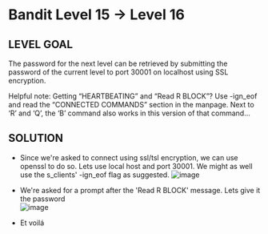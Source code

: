 # Bandit Level 15 → Level 16
 
## LEVEL GOAL
The password for the next level can be retrieved by submitting the password of the current level to port 30001 on localhost using SSL encryption.

Helpful note: Getting “HEARTBEATING” and “Read R BLOCK”? Use -ign_eof and read the “CONNECTED COMMANDS” section in the manpage. Next to ‘R’ and ‘Q’, the ‘B’ command also works in this version of that command…

## SOLUTION

- Since we're asked to connect using ssl/tsl encryption, we can use openssl to do so. Lets use local host and port 30001. We might as well use the s_clients' -ign_eof flag as suggested.
 ![image](https://user-images.githubusercontent.com/44790709/203338940-f9ff65ba-4785-489f-b811-37ab36b2041c.png)

- We're asked for a prompt after the 'Read R BLOCK' message. Lets give it the password                
 ![image](https://user-images.githubusercontent.com/44790709/203341441-34e854aa-50a2-42b1-9354-3e0f63f0f501.png)
 
- Et voilá

 
